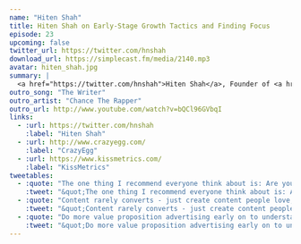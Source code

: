 ```yaml
---
name: "Hiten Shah"
title: Hiten Shah on Early-Stage Growth Tactics and Finding Focus
episode: 23
upcoming: false
twitter_url: https://twitter.com/hnshah
download_url: https://simplecast.fm/media/2140.mp3
avatar: hiten_shah.jpg
summary: |
  <a href="https://twitter.com/hnshah">Hiten Shah</a>, Founder of <a href="http://www.crazyegg.com/">CrazyEgg</a> and <a href="https://www.kissmetrics.com/">KissMetrics</a>, talked about the pros and cons of funding vs. self-funding, and the impact each can have on your focus and early-stage strategy. Hiten also talked about mistakes he sees early-stage companies making time and time again.
outro_song: "The Writer"
outro_artist: "Chance The Rapper"
outro_url: http://www.youtube.com/watch?v=bQCl96GVbqI
links:
  - :url: https://twitter.com/hnshah
    :label: "Hiten Shah"
  - :url: http://www.crazyegg.com/
    :label: "CrazyEgg"
  - :url: https://www.kissmetrics.com/
    :label: "KissMetrics"
tweetables:
  - :quote: "The one thing I recommend everyone think about is: Are you working on the right thing, right now?"
    :tweet: "&quot;The one thing I recommend everyone think about is: Are you working on the right thing, right now?&quot; -@hnshah #wisdom"
  - :quote: "Content rarely converts - just create content people love, and use it to get them into the funnel sooner."
    :tweet: "&quot;Content rarely converts - just create content people love, and use it to get them into the funnel sooner.&quot; -@hnshah"
  - :quote: "Do more value proposition advertising early on to understand and assess the demand for what you’re doing."
    :tweet: "&quot;Do more value proposition advertising early on to understand and assess the demand for what you’re doing.&quot; -@hnshah"
---
```

